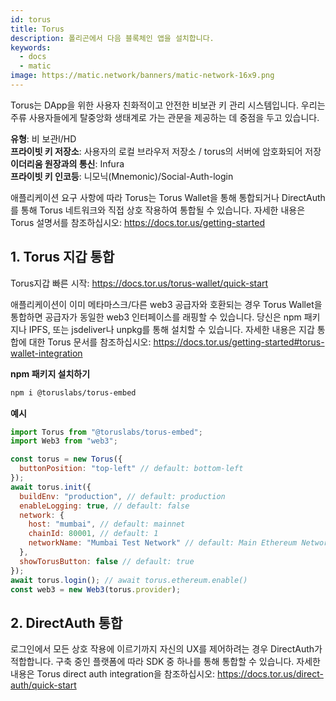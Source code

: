 ```yaml
---
id: torus
title: Torus
description: 폴리곤에서 다음 블록체인 앱을 설치합니다.
keywords:
  - docs
  - matic
image: https://matic.network/banners/matic-network-16x9.png
---
```


Torus는 DApp을 위한 사용자 친화적이고 안전한 비보관 키 관리 시스템입니다. 우리는 주류 사용자들에게 탈중앙화 생태계로 가는 관문을 제공하는 데 중점을 두고 있습니다.

**유형**: 비 보관l/HD <br/> **프라이빗 키 저장소**: 사용자의 로컬 브라우저 저장소 / torus의 서버에 암호화되어 저장 <br/> **이더리움 원장과의 통신**: Infura <br/> **프라이빗 키 인코등**: 니모닉(Mnemonic)/Social-Auth-login <br/>

애플리케이션 요구 사항에 따라 Torus는 Torus Wallet을 통해 통합되거나 DirectAuth를 통해 Torus 네트워크와 직접 상호 작용하여 통합될 수 있습니다. 자세한 내용은 Torus 설명서를 참조하십시오: https://docs.tor.us/getting-started

## 1. Torus 지갑 통합

Torus지갑 빠른 시작: https://docs.tor.us/torus-wallet/quick-start

애플리케이션이 이미 메타마스크/다른 web3 공급자와 호환되는 경우 Torus Wallet을 통합하면 공급자가 동일한 web3 인터페이스를 래핑할 수 있습니다. 당신은 npm 패키지나 IPFS, 또는 jsdeliver나 unpkg를 통해 설치할 수 있습니다. 자세한 내용은 지갑 통합에 대한 Torus 문서를 참조하십시오: https://docs.tor.us/getting-started#torus-wallet-integration

**npm 패키지 설치하기**

```bash
npm i @toruslabs/torus-embed
```

**예시**

```js title="torus-example.js"
import Torus from "@toruslabs/torus-embed";
import Web3 from "web3";

const torus = new Torus({
  buttonPosition: "top-left" // default: bottom-left
});
await torus.init({
  buildEnv: "production", // default: production
  enableLogging: true, // default: false
  network: {
    host: "mumbai", // default: mainnet
    chainId: 80001, // default: 1
    networkName: "Mumbai Test Network" // default: Main Ethereum Network
  },
  showTorusButton: false // default: true
});
await torus.login(); // await torus.ethereum.enable()
const web3 = new Web3(torus.provider);
```

## 2. DirectAuth 통합

로그인에서 모든 상호 작용에 이르기까지 자신의 UX를 제어하려는 경우 DirectAuth가 적합합니다. 구축 중인 플랫폼에 따라 SDK 중 하나를 통해 통합할 수 있습니다. 자세한 내용은 Torus direct auth integration을 참조하십시오: https://docs.tor.us/direct-auth/quick-start
